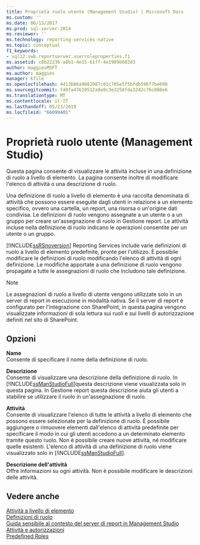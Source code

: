 ```yaml
---
title: Proprietà ruolo utente (Management Studio) | Microsoft Docs
ms.custom: ''
ms.date: 06/13/2017
ms.prod: sql-server-2014
ms.reviewer: ''
ms.technology: reporting-services-native
ms.topic: conceptual
f1_keywords:
- sql12.swb.reportserver.userroleproperties.f1
ms.assetid: c8b22236-a8b1-4e15-b1ff-4e1909b602d3
author: maggiesMSFT
ms.author: maggies
manager: kfile
ms.openlocfilehash: 4413b86a9882087c01c785e5f5bfdb596f7be698
ms.sourcegitcommit: f40fa47619512a9a9c3e3258fda3242c76c008e6
ms.translationtype: MT
ms.contentlocale: it-IT
ms.lasthandoff: 05/23/2019
ms.locfileid: "66099401"
---
```

# <a name="user-role-properties-management-studio"></a>Proprietà ruolo utente (Management Studio)
  Questa pagina consente di visualizzare le attività incluse in una definizione di ruolo a livello di elemento. La pagina consente inoltre di modificare l'elenco di attività o una descrizione di ruolo.  
  
 Una definizione di ruolo a livello di elemento è una raccolta denominata di attività che possono essere eseguite dagli utenti in relazione a un elemento specifico, ovvero una cartella, un report, una risorsa o un'origine dati condivisa. Le definizioni di ruolo vengono assegnate a un utente o a un gruppo per creare un'assegnazione di ruolo in Gestione report. Le attività incluse nella definizione di ruolo indicano le operazioni consentite per un utente o un gruppo.  
  
 [!INCLUDE[ssRSnoversion](../../includes/ssrsnoversion-md.md)] Reporting Services include varie definizioni di ruolo a livello di elemento predefinite, pronte per l'utilizzo. È possibile modificare le definizioni di ruolo modificando l'elenco di attività di ogni definizione. Le modifiche apportate a una definizione di ruolo vengono propagate a tutte le assegnazioni di ruolo che includono tale definizione.  
  
> [!NOTE]  
>  Le assegnazioni di ruolo a livello di utente vengono utilizzate solo in un server di report in esecuzione in modalità nativa. Se il server di report è configurato per l'integrazione con SharePoint, in questa pagina vengono visualizzate informazioni di sola lettura sui ruoli e sui livelli di autorizzazione definiti nel sito di SharePoint.  
  
## <a name="options"></a>Opzioni  
 **Name**  
 Consente di specificare il nome della definizione di ruolo.  
  
 **Descrizione**  
 Consente di visualizzare una descrizione della definizione di ruolo. In [!INCLUDE[ssManStudioFull](../../includes/ssmanstudiofull-md.md)]questa descrizione viene visualizzata solo in questa pagina. In Gestione report questa descrizione aiuta gli utenti a stabilire se utilizzare il ruolo in un'assegnazione di ruolo.  
  
 **Attività**  
 Consente di visualizzare l'elenco di tutte le attività a livello di elemento che possono essere selezionate per la definizione di ruolo. È possibile aggiungere o rimuovere elementi dall'elenco di attività predefinite per specificare il modo in cui gli utenti accedono a un determinato elemento tramite questo ruolo. Non è possibile creare nuove attività, né modificare quelle esistenti. L'elenco di attività di una definizione di ruolo viene visualizzato solo in [!INCLUDE[ssManStudioFull](../../includes/ssmanstudiofull-md.md)].  
  
 **Descrizione dell'attività**  
 Offre informazioni su ogni attività. Non è possibile modificare le descrizioni delle attività.  
  
## <a name="see-also"></a>Vedere anche  
 [Attività a livello di elemento](../security/tasks-and-permissions-item-level-tasks.md)   
 [Definizioni di ruolo](../security/role-definitions.md)   
 [Guida sensibile al contesto del server di report in Management Studio](report-server-in-management-studio-f1-help.md)   
 [Attività e autorizzazioni](../security/tasks-and-permissions.md)   
 [Predefined Roles](../security/role-definitions-predefined-roles.md)  
  
  
